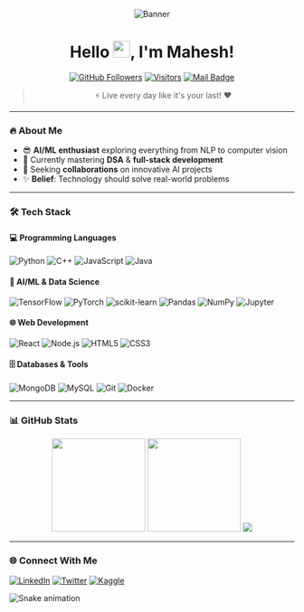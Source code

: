 <div align="center">
  
  <!-- Header Banner -->
  ![Banner](https://github.com/maheswar2003/maheswar2003/assets/placeholder/banner.gif) <!-- Replace with your actual banner URL -->
  
  <!-- Animated Welcome -->
  <h1>Hello <img src="https://raw.githubusercontent.com/MartinHeinz/MartinHeinz/master/wave.gif" width="30px">, I'm Mahesh!</h1>
  
  <!-- Badges -->
  [![GitHub Followers](https://img.shields.io/github/followers/maheswar2003?label=Follow&style=social)](https://github.com/maheswar2003)
  [![Visitors](https://komarev.com/ghpvc/?username=maheswar2003&label=Profile+Views&color=blueviolet&style=flat)](https://github.com/maheswar2003)
  [![Mail Badge](https://img.shields.io/badge/-Email-c14438?style=flat&logo=yahoo&logoColor=white&link=mailto:maheswar2003@yahoo.com)](mailto:maheswar2003@yahoo.com)
  
  <!-- Quote -->
  <blockquote>⚡ Live every day like it's your last! ❤️</blockquote>
</div>

---

### 🔥 About Me
- 😎 **AI/ML enthusiast** exploring everything from NLP to computer vision
- 🌱 Currently mastering **DSA** & **full-stack development**
- 💞️ Seeking **collaborations** on innovative AI projects
- ✨ **Belief**: Technology should solve real-world problems

---

### 🛠️ Tech Stack

#### 💻 Programming Languages
![Python](https://img.shields.io/badge/-Python-3776AB?logo=python&logoColor=white)
![C++](https://img.shields.io/badge/-C++-00599C?logo=c%2B%2B&logoColor=white)
![JavaScript](https://img.shields.io/badge/-JavaScript-F7DF1E?logo=javascript&logoColor=black)
![Java](https://img.shields.io/badge/-Java-007396?logo=java&logoColor=white)

#### 🤖 AI/ML & Data Science
![TensorFlow](https://img.shields.io/badge/-TensorFlow-FF6F00?logo=tensorflow&logoColor=white)
![PyTorch](https://img.shields.io/badge/-PyTorch-EE4C2C?logo=pytorch&logoColor=white)
![scikit-learn](https://img.shields.io/badge/-scikit--learn-F7931E?logo=scikit-learn&logoColor=white)
![Pandas](https://img.shields.io/badge/-Pandas-150458?logo=pandas&logoColor=white)
![NumPy](https://img.shields.io/badge/-NumPy-013243?logo=numpy&logoColor=white)
![Jupyter](https://img.shields.io/badge/-Jupyter-F37626?logo=jupyter&logoColor=white)

#### 🌐 Web Development
![React](https://img.shields.io/badge/-React-61DAFB?logo=react&logoColor=black)
![Node.js](https://img.shields.io/badge/-Node.js-339933?logo=node.js&logoColor=white)
![HTML5](https://img.shields.io/badge/-HTML5-E34F26?logo=html5&logoColor=white)
![CSS3](https://img.shields.io/badge/-CSS3-1572B6?logo=css3&logoColor=white)

#### 🗄️ Databases & Tools
![MongoDB](https://img.shields.io/badge/-MongoDB-47A248?logo=mongodb&logoColor=white)
![MySQL](https://img.shields.io/badge/-MySQL-4479A1?logo=mysql&logoColor=white)
![Git](https://img.shields.io/badge/-Git-F05032?logo=git&logoColor=white)
![Docker](https://img.shields.io/badge/-Docker-2496ED?logo=docker&logoColor=white)

---

### 📊 GitHub Stats
<!-- GitHub Stats Cards -->
<div align="center">
  
  <img height="165" src="https://github-readme-stats.vercel.app/api?username=maheswar2003&show_icons=true&theme=radical&hide_border=true" />
  <img height="165" src="https://github-readme-stats.vercel.app/api/top-langs/?username=maheswar2003&layout=compact&theme=radical&hide_border=true" />
  
  <!-- Streak Stats -->
  <img src="https://github-readme-streak-stats.herokuapp.com/?user=maheswar2003&theme=radical&hide_border=true" />
  
</div>

---

### 🌐 Connect With Me
[![LinkedIn](https://img.shields.io/badge/LinkedIn-0077B5?style=for-the-badge&logo=linkedin&logoColor=white)](https://linkedin.com/in/yourprofile)
[![Twitter](https://img.shields.io/badge/Twitter-1DA1F2?style=for-the-badge&logo=twitter&logoColor=white)](https://twitter.com/yourhandle)
[![Kaggle](https://img.shields.io/badge/Kaggle-20BEFF?style=for-the-badge&logo=kaggle&logoColor=white)](https://kaggle.com/yourprofile)

<!-- Snake Animation -->
![Snake animation](https://github.com/maheswar2003/maheswar2003/blob/output/github-contribution-grid-snake.svg) 
